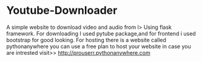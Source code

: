 # Youtube-Downloader
A simple website to download video and audio from l>
Using flask framework.
For downloading I used pytube package,and for frontend i used bootstrap for good looking.
For hosting there is a website called pythonanywhere you can use a free plan to host your website in case you are intrested visit>>
http://prouserr.pythonanywhere.com
